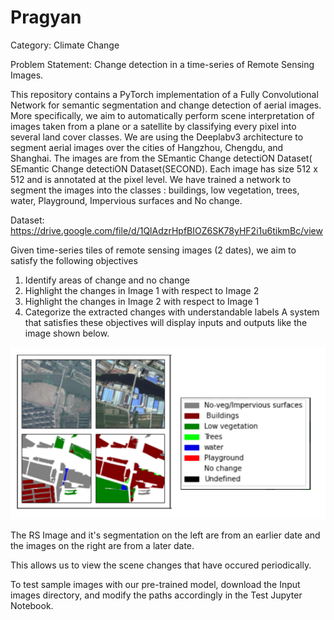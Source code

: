 # Pragyan
Category: Climate Change

Problem Statement: Change detection in a time-series of Remote Sensing Images.

This repository contains a PyTorch implementation of a Fully Convolutional Network for semantic
segmentation and change detection of aerial images. More specifically, we aim to automatically
perform scene interpretation of images taken from a plane or a satellite by classifying every pixel
into several land cover classes. We are using the Deeplabv3 architecture to segment aerial images
over the cities of Hangzhou, Chengdu, and Shanghai. The images are from the SEmantic Change
detectiON Dataset( SEmantic Change detectiON Dataset(SECOND). Each image has size 512 x 512
and is annotated at the pixel level.  We have trained a network to segment the images into the
classes : buildings, low vegetation, trees, water, Playground, Impervious surfaces and No change.

Dataset: https://drive.google.com/file/d/1QlAdzrHpfBIOZ6SK78yHF2i1u6tikmBc/view

Given time-series tiles of remote sensing images (2 dates), we aim to satisfy the following objectives
1. Identify areas of change and no change
2. Highlight the changes in Image 1 with respect to Image 2
3. Highlight the changes in Image 2 with respect to Image 1
4. Categorize the extracted changes with understandable labels
A system that satisfies these objectives will display inputs and outputs like the image shown below.  

![](rm/readmeimg.png)

The RS Image and it's segmentation on the left are from an earlier date and the images on the right are from a later date. 

This allows us to view the scene changes that have occured  periodically.


To test sample images with our pre-trained model, download the Input images directory, and modify
the paths accordingly in the Test Jupyter Notebook.
